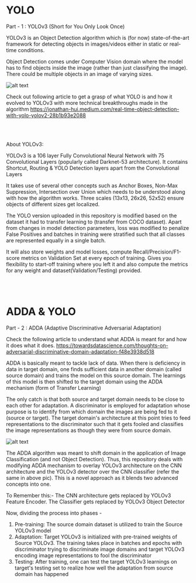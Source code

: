 # YOLO

Part - 1 : YOLOv3 (Short for You Only Look Once)

YOLOv3 is an Object Detection algorithm which is (for now) state-of-the-art framework for detecting objects in images/videos either in static or real-time conditions.

Object Detection comes under Computer Vision domain where the model has to find objects inside the image (rather than just classifying the image). There could be multiple objects in an image of varying sizes.

![alt text](https://miro.medium.com/max/875/1*XbOnbcZmc50hyhhTwhD5QA.png)

Check out following article to get a grasp of what YOLO is and how it evolved to YOLOv3 with more technical breakthroughs made in the algorithm
https://jonathan-hui.medium.com/real-time-object-detection-with-yolo-yolov2-28b1b93e2088

<br>
</br>

About YOLOv3:

YOLOv3 is a 106 layer Fully Convolutional Neural Network with 75 Convolutional Layers (popularly called Darknet-53 architecture). It contains Shortcut, Routing & YOLO Detection layers apart from the Convolutional Layers

It takes use of several other concepts such as Anchor Boxes, Non-Max Suppression, Intersection over Union which needs to be understood along with how the algorithm works. Three scales (13x13, 26x26, 52x52) ensure objects of different sizes get localized.

The YOLO version uploaded in this repository is modified based on the dataset it had to transfer learning to (transfer from COCO dataset). Apart from changes in model detection parameters, loss was modified to penalize False Positives and batches in training were stratified such that all classes are represented equally in a single batch.

It will also store weights and model losses, compute Recall/Precision/F1-score metrics on Validation Set at every epoch of training. Gives you flexibility to start-off training where you left it and also compute the metrics for any weight and dataset(Validation/Testing) provided.

<br>
</br>

# ADDA & YOLO

Part - 2 : ADDA (Adaptive Discriminative Adversarial Adaptation)

Check the following article to understand what ADDA is meant for and how it does what it does.
https://towardsdatascience.com/thoughts-on-adversarial-discriminative-domain-adaptation-f48e3938d518

ADDA is basically meant to tackle lack of data. When there is deficiency in data in target domain, one finds sufficient data in another domain (called source domain) and trains the model on this source domain. The learnings of this model is then shifted to the target domain using the ADDA mechanism (form of Transfer Learning)

The only catch is that both source and target domain needs to be close to each other for adaptation. A discriminator is employed for adaptation whose purpose is to identify from which domain the images are being fed to it (source or target). The target domain's architecture at this point tries to feed representations to the discriminator such that it gets fooled and classifies the image representations as though they were from source domain.

![alt text](https://www.researchgate.net/profile/Wang_Mei24/publication/323142148/figure/fig8/AS:631610605072460@1527599111747/The-Adversarial-discriminative-domain-adaptation-ADDA-architecture-96.png)

The ADDA algorithm was meant to shift domain in the application of Image Classification (and not Object Detection). Thus, this repository deals with modifying ADDA mechanism to overlay YOLOv3 architecture on the CNN architecture and the YOLOv3 detector over the CNN classifier (refer the same in above pic). This is a novel approach as it blends two advanced concepts into one.

To Remember this:- The CNN architecture gets replaced by YOLOv3 Feature Encoder. The Classifier gets replaced by YOLOv3 Object Detector

Now, dividing the process into phases -
1. Pre-training: The source domain dataset is utilized to train the Source YOLOv3 model
2. Adaptation: Target YOLOv3 is initialized with pre-trained weights of Source YOLOv3. The training takes place in batches and epochs with discriminator trying to discriminate image domains and target YOLOv3 encoding image representations to fool the discriminator
3. Testing: After training, one can test the target YOLOv3 learnings on target's testing set to realize how well the adaptation from source domain has happened
